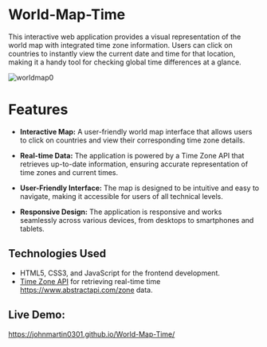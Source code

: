 # World-Map-Time

This interactive web application provides a visual representation of the world map with integrated time zone information. Users can click on countries to instantly view the current date and time for that location, making it a handy tool for checking global time differences at a glance.



![worldmap0](https://github.com/JohnMartin0301/World-Map-Time/assets/112761826/4730f4cd-512d-42d2-a6d1-7ff74470fc92)





# Features

- **Interactive Map:** A user-friendly world map interface that allows users to click on countries and view their corresponding time zone details.

- **Real-time Data:** The application is powered by a Time Zone API that retrieves up-to-date information, ensuring accurate representation of time zones and current times.

- **User-Friendly Interface:** The map is designed to be intuitive and easy to navigate, making it accessible for users of all technical levels.

- **Responsive Design:** The application is responsive and works seamlessly across various devices, from desktops to smartphones and tablets.





## Technologies Used

- HTML5, CSS3, and JavaScript for the frontend development.
- [Time Zone API](https://www.abstractapi.com/) for retrieving real-time time https://www.abstractapi.com/zone data.





## Live Demo:
https://johnmartin0301.github.io/World-Map-Time/
